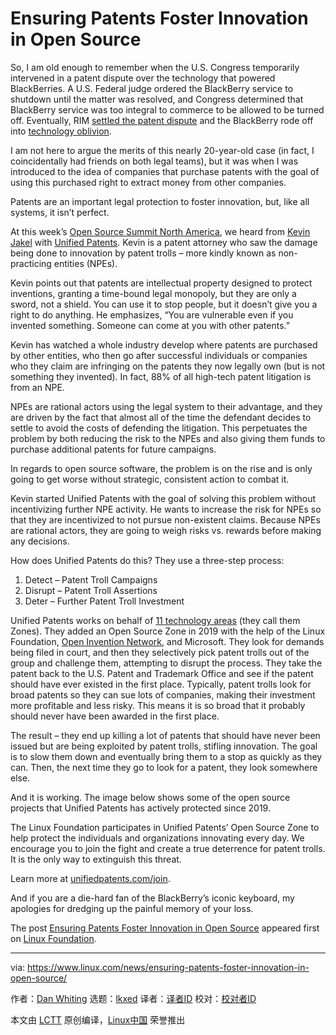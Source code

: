 [#]: subject: "Ensuring Patents Foster Innovation in Open Source"
[#]: via: "https://www.linux.com/news/ensuring-patents-foster-innovation-in-open-source/"
[#]: author: "Dan Whiting https://www.linuxfoundation.org/blog/ensuring-patents-foster-innovation-in-open-source/"
[#]: collector: "lkxed"
[#]: translator: " "
[#]: reviewer: " "
[#]: publisher: " "
[#]: url: " "

Ensuring Patents Foster Innovation in Open Source
======
So, I am old enough to remember when the U.S. Congress temporarily intervened in a patent dispute over the technology that powered BlackBerries. A U.S. Federal judge ordered the BlackBerry service to shutdown until the matter was resolved, and Congress determined that BlackBerry service was too integral to commerce to be allowed to be turned off. Eventually, RIM [settled the patent dispute][1] and the BlackBerry rode off into [technology oblivion][2].

I am not here to argue the merits of this nearly 20-year-old case (in fact, I coincidentally had friends on both legal teams), but it was when I was introduced to the idea of companies that purchase patents with the goal of using this purchased right to extract money from other companies.

Patents are an important legal protection to foster innovation, but, like all systems, it isn’t perfect.

At this week’s [Open Source Summit North America][3], we heard from [Kevin Jakel][4] with [Unified Patents][5]. Kevin is a patent attorney who saw the damage being done to innovation by patent trolls – more kindly known as non-practicing entities (NPEs).

Kevin points out that patents are intellectual property designed to protect inventions, granting a time-bound legal monopoly, but they are only a sword, not a shield. You can use it to stop people, but it doesn’t give you a right to do anything. He emphasizes, “You are vulnerable even if you invented something. Someone can come at you with other patents.”

Kevin has watched a whole industry develop where patents are purchased by other entities, who then  go after successful individuals or companies who they claim are infringing on the patents they now legally own (but is not something they invented). In fact, 88% of all high-tech patent litigation is from an NPE.

NPEs are rational actors using the legal system to their advantage, and they are driven by the fact that almost all of the time the defendant decides to settle to avoid the costs of defending the litigation. This perpetuates the problem by both reducing the risk to the NPEs and also giving them funds to purchase additional patents for future campaigns.

In regards to open source software, the problem is on the rise and is only going to get worse without strategic, consistent action to combat it.

[][6]

Kevin started Unified Patents with the goal of solving this problem without incentivizing further NPE activity. He wants to increase the risk for NPEs so that they are incentivized to not pursue non-existent claims. Because NPEs are rational actors, they are going to weigh risks vs. rewards before making any decisions.

How does Unified Patents do this? They use a three-step process:

1. Detect – Patent Troll Campaigns
2. Disrupt – Patent Troll Assertions
3. Deter – Further Patent Troll Investment

Unified Patents works on behalf of [11 technology areas][7] (they call them Zones). They added an Open Source Zone in 2019 with the help of the Linux Foundation, [Open Invention Network][8], and Microsoft. They look for demands being filed in court, and then they selectively pick patent trolls out of the group and challenge them, attempting to disrupt the process. They take the patent back to the U.S. Patent and Trademark Office and see if the patent should have ever existed in the first place. Typically, patent trolls look for broad patents so they can sue lots of companies, making their investment more profitable and less risky. This means it is so broad that it probably should never have been awarded in the first place.

The result – they end up killing a lot of patents that should have never been issued but are being exploited by patent trolls, stifling innovation. The goal is to slow them down and eventually bring them to a stop as quickly as they can. Then, the next time they go to look for a patent, they look somewhere else.

And it is working. The image below shows some of the open source projects that Unified Patents has actively protected since 2019.

[][9]

The Linux Foundation participates in Unified Patents’ Open Source Zone to help protect the individuals and organizations innovating every day. We encourage you to join the fight and create a true deterrence for patent trolls. It is the only way to extinguish this threat.

Learn more at [unifiedpatents.com/join][10].

And if you are a die-hard fan of the BlackBerry’s iconic keyboard, my apologies for dredging up the painful memory of your loss.

The post [Ensuring Patents Foster Innovation in Open Source][11] appeared first on [Linux Foundation][12].

--------------------------------------------------------------------------------

via: https://www.linux.com/news/ensuring-patents-foster-innovation-in-open-source/

作者：[Dan Whiting][a]
选题：[lkxed][b]
译者：[译者ID](https://github.com/译者ID)
校对：[校对者ID](https://github.com/校对者ID)

本文由 [LCTT](https://github.com/LCTT/TranslateProject) 原创编译，[Linux中国](https://linux.cn/) 荣誉推出

[a]: https://www.linuxfoundation.org/blog/ensuring-patents-foster-innovation-in-open-source/
[b]: https://github.com/lkxed
[1]: https://www.computerworld.com/article/2562540/update--rim-settles-ntp-patent-fight-with--612-5m-payment.html
[2]: https://www.nbcnews.com/tech/tech-news/classic-blackberry-devices-stop-working-normally-jan-4-rcna10616
[3]: https://events.linuxfoundation.org/open-source-summit-north-america/
[4]: https://www.linkedin.com/in/kevin-jakel-061a184/
[5]: https://www.unifiedpatents.com/
[6]: https://linuxfoundation.org/wp-content/uploads/litigation-targeting-open-source-technology.png
[7]: https://www.unifiedpatents.com/npe
[8]: https://openinventionnetwork.com/
[9]: https://linuxfoundation.org/wp-content/uploads/open-source-patent-litigation.png
[10]: https://www.unifiedpatents.com/join
[11]: https://www.linuxfoundation.org/blog/ensuring-patents-foster-innovation-in-open-source/
[12]: https://www.linuxfoundation.org/
